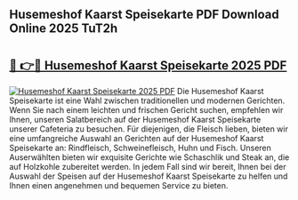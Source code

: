## Husemeshof Kaarst Speisekarte PDF Download Online 2025 TuT2h

# <h2><a href="http://gca52l.nevu.top/?p=Husemeshof+Kaarst+Speisekarte">🔗 👉🔴 Husemeshof Kaarst Speisekarte 2025 PDF</a></h2>

[![Husemeshof Kaarst Speisekarte 2025 PDF](https://i.imgur.com/dBaPXMq.png)](http://gca52l.nevu.top/?p=Husemeshof+Kaarst+Speisekarte)
Die Husemeshof Kaarst Speisekarte ist eine Wahl zwischen traditionellen und modernen Gerichten. Wenn Sie nach einem leichten und frischen Gericht suchen, empfehlen wir Ihnen, unseren Salatbereich auf der Husemeshof Kaarst Speisekarte unserer Cafeteria zu besuchen. Für diejenigen, die Fleisch lieben, bieten wir eine umfangreiche Auswahl an Gerichten auf der Husemeshof Kaarst Speisekarte an: Rindfleisch, Schweinefleisch, Huhn und Fisch. Unseren Auserwählten bieten wir exquisite Gerichte wie Schaschlik und Steak an, die auf Holzkohle zubereitet werden. In jedem Fall sind wir bereit, Ihnen bei der Auswahl der Speisen auf der Husemeshof Kaarst Speisekarte zu helfen und Ihnen einen angenehmen und bequemen Service zu bieten.
